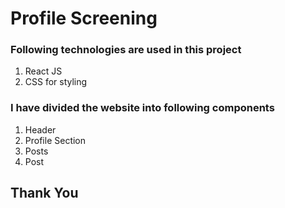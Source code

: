 <h1>Profile Screening</h1>

### Following technologies are used in this project

1. React JS
2. CSS for styling

### I have divided the website into following components
1. Header
2. Profile Section
3. Posts
4. Post

## Thank You
